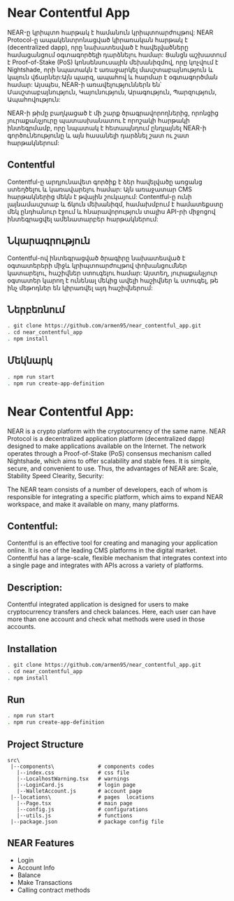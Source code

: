 # Near Contentful App
NEAR-ը կրիպտո հարթակ է համանուն կրիպտոարժույթով: NEAR Protocol-ը ապակենտրոնացված կիրառական հարթակ է (decentralized dapp), որը նախատեսված է հավելվածները համացանցում օգտագործելի դարձնելու համար: Ցանցն աշխատում է Proof-of-Stake (PoS) կոնսենսուսային մեխանիզմով, որը կոչվում է Nightshade, որի նպատակն է առաջարկել մասշտաբայնություն և կայուն վճարներ:Այն պարզ, ապահով և հարմար է օգտագործման համար:
Այսպես, NEAR-ի առավելություններն են՝
Մասշտաբայնություն,
Կայունություն,
Արագություն,
Պարզություն,
Ապահովություն:

NEAR-ի թիմը բաղկացած է մի շարք ծրագրավորողներից, որոնցից յուրաքանչյուրը պատասխանատու է որոշակի հարթակի ինտեգրմամբ, որը նպատակ է հետապնդում ընդլայնել NEAR-ի գործունեությունը և այն հասանելի դարձնել շատ ու շատ հարթակներում: 

## Contentful
Contentful-ը արդյունավետ գործիք է ձեր հավելվածը  առցանց ստեղծելու և կառավարելու համար: Այն առաջատար CMS հարթակներից մեկն է թվային շուկայում: Contentful-ը ունի լայնամասշտաբ և ճկուն մեխանիզմ, համախմբում է համատեքստը մեկ ընդհանուր էջում և հնարավորություն տալիս API-րի միջոցով ինտեգրացվել ամենատարբեր հարթակներում: 

## Նկարագրություն
Contentful-ով ինտեգրացված ծրագիրը նախատեսված է օգտատերերի միջև կրիպտոարժույթով փոխանցումներ կատարելու, հաշիվներ ստուգելու համար: Այստեղ, յուրաքանչյուր օգտատեր կարող է ունենալ մեկից ավելի հաշիվներ և ստուգել, թե ինչ մեթոդներ են կիրառվել այդ հաշիվներում: 

## Ներբեռնում
```bash
. git clone https://github.com/armen95/near_contentful_app.git
. cd near_contentful_app
. npm install
```

## Մեկնարկ
```bash
. npm run start
. npm run create-app-definition
```
<!-- *****************************************************************************************************-->
# Near Contentful App:
NEAR is a crypto platform with the cryptocurrency of the same name. NEAR Protocol is a decentralized application platform (decentralized dapp) designed to make applications available on the Internet. The network operates through a Proof-of-Stake (PoS) consensus mechanism called Nightshade, which aims to offer scalability and stable fees. It is simple, secure, and convenient to use.
Thus, the advantages of NEAR are:
Scale,
Stability
Speed
Clearity,
Security:

The NEAR team consists of a number of developers, each of whom is responsible for integrating a specific platform, which aims to expand NEAR workspace, and make it available on many, many platforms.

## Contentful:
Contentful is an effective tool for creating and managing your application online. It is one of the leading CMS platforms in the digital market. Contentful has a large-scale, flexible mechanism that integrates context into a single page and integrates with APIs across a variety of platforms.

## Description:
Contentful integrated application is designed for users to make cryptocurrency transfers and check balances. Here, each user can have more than one account and check what methods were used in those accounts.

## Installation
```bash
. git clone https://github.com/armen95/near_contentful_app.git
. cd near_contentful_app
. npm install
```

## Run
```bash
. npm run start
. npm run create-app-definition
```
## Project Structure
```
src\
 |--components\              # components codes
   |--index.css              # css file
   |--LocalhostWarning.tsx   # warnings
   |--LoginCard.js           # login page
   |--WalletAccount.js       # account page
 |--locations\               # pages  locations 
   |--Page.tsx               # main page
   |--config.js              # configurations
   |--utils.js               # functions 
 |--package.json             # package config file

```

## NEAR Features

- Login
- Account Info
- Balance
- Make Transactions
- Calling contract methods




